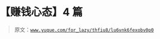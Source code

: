 # 【赚钱心态】4 篇

> 原文：[`www.yuque.com/for_lazy/thfiu8/lu6vnk6fexobv0p0`](https://www.yuque.com/for_lazy/thfiu8/lu6vnk6fexobv0p0)

